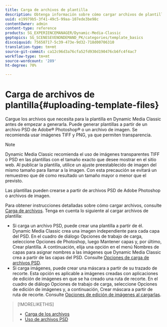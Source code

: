 ```yaml
---
title: Carga de archivos de plantilla
description: Obtenga información sobre cómo cargar archivos de plantilla.
uuid: e19979b5-3f41-49c5-99aa-107ede3be98c
contentOwner: admin
content-type: reference
products: SG_EXPERIENCEMANAGER/Dynamic-Media-Classic
geptopics: SG_SCENESEVENONDEMAND_PK/categories/template_basics
discoiquuid: 75658717-5c39-473e-9d32-718d00706310
translation-type: tm+mt
source-git-commit: ca12c96d3a76cfa52fd930d190476cb6fc4f4ac7
workflow-type: tm+mt
source-wordcount: '289'
ht-degree: 70%

---
```



# Carga de archivos de plantilla{#uploading-template-files}

Cargue los archivos que necesita para la plantilla en Dynamic Media Classic antes de empezar a generarla. Puede generar plantillas a partir de un archivo PSD de Adobe® Photoshop® o un archivo de imagen. Se recomienda usar imágenes TIFF y PNG, ya que permiten transparencia.

>[!NOTE]
>
>Dynamic Media Classic recomienda el uso de imágenes transparentes TIFF o PSD en las plantillas con el tamaño exacto que desee mostrar en el sitio web. Al publicar la plantilla, utilice un ajuste preestablecido de imagen del mismo tamaño para llamar a la imagen. Con esta precaución se evitará un remuestreo que dé como resultado un tamaño mayor o menor que el previsto.

Las plantillas pueden crearse a partir de archivos PSD de Adobe Photoshop o archivos de imagen. 

Para obtener instrucciones detalladas sobre cómo cargar archivos, consulte [Carga de archivos](uploading-files.md#uploading_files). Tenga en cuenta lo siguiente al cargar archivos de plantilla:

* Si carga un archivo PSD, puede crear una plantilla a partir de él. Dynamic Media Classic crea una imagen independiente para cada capa del PSD. En el cuadro de diálogo Opciones de trabajo de carga, seleccione Opciones de Photoshop, luego Mantener capas y, por último, Crear plantilla. A continuación, elija una opción en el menú Nombres de capas para asignar nombres a las imágenes que Dynamic Media Classic crea a partir de las capas del PSD. Consulte [Opciones de carga de archivos PSD](psd-files.md#psd_upload_options).
* Si carga imágenes, puede crear una máscara a partir de su trazado de recorte. Esta opción es aplicable a imágenes creadas con aplicaciones de edición de imágenes en que se ha creado una ruta de recorte. En el cuadro de diálogo Opciones de trabajo de carga, seleccione Opciones de edición de imágenes y, a continuación, Crear máscara a partir de ruta de recorte. Consulte [Opciones de edición de imágenes al cargarlas](image-editing-options-upload.md#image-editing-options-at-upload).

>[!MORELIKETHIS]
>
>* [Carga de los archivos](uploading-files.md#uploading_your_files)
>* [Uso de archivos PSD ](psd-files.md#working_with_psd_files)

